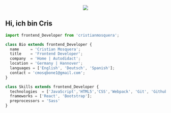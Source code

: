 
<p align="center">
  <img src="https://github.com/thompsonemerson/thompsonemerson/raw/master/cover-thompson.png" />
</p>

## Hi,  ich bin Cris

```js
import frontend_Developer from 'cristianmosquera';

class Bio extends frontend_Developer {
  name     = 'Cristian Mosquera';
  title    = 'Frontend Developer';
  company  = 'Home | Autodidact';
  location = 'Germany | Hannover';
  languages = ['English', 'Deutsch', 'Spanish'];
  contact = 'cmosqbone1@gmail.com';
}

class Skills extends frontend_Developer {
  technologies  = ['JavaScript','HTML5','CSS','Webpack', 'Git', 'Github'];
  frameworks = ['React', 'Bootstrap'];
  preprocessors = 'Sass'
}
```
